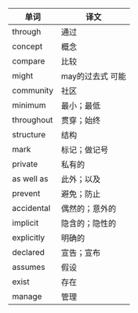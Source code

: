 | 单词 | 译文
| - | -
| through | 通过
| concept | 概念
| compare | 比较
| might | may的过去式 可能
| community | 社区
| minimum | 最小；最低
| throughout | 贯穿；始终
| structure | 结构
| mark | 标记；做记号
| private | 私有的
| as well as | 此外；以及
| prevent | 避免；防止
| accidental | 偶然的；意外的
| implicit | 隐含的；隐性的
| explicitly | 明确的
| declared | 宣告；宣布
| assumes | 假设
| exist | 存在
| manage | 管理